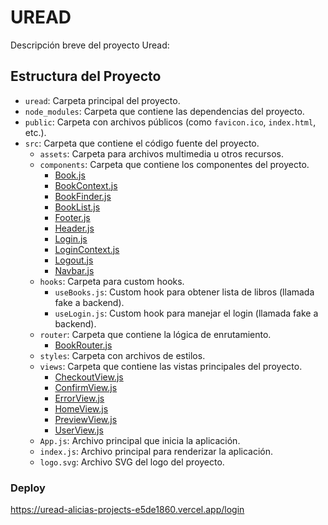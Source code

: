 # UREAD

Descripción breve del proyecto Uread:

## Estructura del Proyecto

- `uread`: Carpeta principal del proyecto.
- `node_modules`: Carpeta que contiene las dependencias del proyecto.
- `public`: Carpeta con archivos públicos (como `favicon.ico`, `index.html`, etc.).
- `src`: Carpeta que contiene el código fuente del proyecto.
    - `assets`: Carpeta para archivos multimedia u otros recursos.
    - `components`: Carpeta que contiene los componentes del proyecto.
      - [Book.js](src%2Fcomponents%2FBook.js)
      - [BookContext.js](src%2Fcomponents%2FBookContext.js)
      - [BookFinder.js](src%2Fcomponents%2FBookFinder.js)
      - [BookList.js](src%2Fcomponents%2FBookList.js)
      - [Footer.js](src%2Fcomponents%2FFooter.js)
      - [Header.js](src%2Fcomponents%2FHeader.js)
      - [Login.js](src%2Fcomponents%2FLogin.js)
      - [LoginContext.js](src%2Fcomponents%2FLoginContext.js)
      - [Logout.js](src%2Fcomponents%2FLogout.js)
      - [Navbar.js](src%2Fcomponents%2FNavbar.js)
    - `hooks`: Carpeta para custom hooks.
      - `useBooks.js`: Custom hook para obtener lista de libros (llamada fake a backend).
      - `useLogin.js`: Custom hook para manejar el login  (llamada fake a backend).
    - `router`: Carpeta que contiene la lógica de enrutamiento.
      - [BookRouter.js](src%2Frouter%2FBookRouter.js)
    - `styles`: Carpeta con archivos de estilos.
    - `views`: Carpeta que contiene las vistas principales del proyecto.
      - [CheckoutView.js](src%2Fviews%2FCheckoutView.js)
      - [ConfirmView.js](src%2Fviews%2FConfirmView.js)
      - [ErrorView.js](src%2Fviews%2FErrorView.js)
      - [HomeView.js](src%2Fviews%2FHomeView.js)
      - [PreviewView.js](src%2Fviews%2FPreviewView.js)
      - [UserView.js](src%2Fviews%2FUserView.js)
    - `App.js`: Archivo principal que inicia la aplicación.
    - `index.js`: Archivo principal para renderizar la aplicación.
    - `logo.svg`: Archivo SVG del logo del proyecto.

### Deploy
https://uread-alicias-projects-e5de1860.vercel.app/login